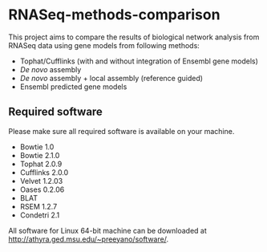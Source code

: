 RNASeq-methods-comparison
=========================

This project aims to compare the results of biological network analysis
from RNASeq data using gene models from following methods:
* Tophat/Cufflinks (with and without integration of Ensembl gene models)
* _De novo_ assembly
* _De novo_ assembly + local assembly (reference guided)
* Ensembl predicted gene models

Required software
-----------------

Please make sure all required software is available on your machine.
* Bowtie 1.0
* Bowtie 2.1.0
* Tophat 2.0.9
* Cufflinks 2.0.0
* Velvet 1.2.03
* Oases 0.2.06
* BLAT
* RSEM 1.2.7
* Condetri 2.1

All software for Linux 64-bit machine can be downloaded at
http://athyra.ged.msu.edu/~preeyano/software/.
